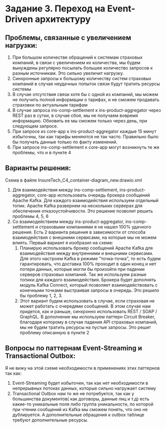 # Задание 3. Переход на Event-Driven архитектуру

## Проблемы, связанные с увеличением нагрузки:

1. При большом количестве обращений к системам страховых компаний, в связи с увеличением их количества, мы будем вынуждены регулярно посылать большее количество запросов к разным источникам. Это сильно увеличит нагрузку.
2. Синхронные запросы к большому количеству систем страховых компаний в случае неудачных попыток связи будут тратить ресурсы системы
3. В случае отсутствия связи хотя бы с одной из компаний, мы можем не получить полной информации о тарифах, и не сможем продавать страховки по актуальным тарифам
4. В случае запроса ins-comp-settlement к ins-product-aggregator через REST раз в сутки, в случае сбоя, мы не получаем вовремя информацию. Обновить ее мы сможем только через день, при следующем запросе.
5. При запросе из  core-app к ins-product-aggregator каждые 15 минут избыточны, так как тарифы меняются не так часто. Правильно было бы получать данные только по факту изменений.
6. При запросе ins-comp-settlement к core-app могут возникнуть те же проблемы, что и в пункте 4 

## Варианты решения:
Схема в файле InsureTech_C4_сontainer-diagram_new.drawio.xml

1. Для взаимодействия между ins-comp-settlement, ins-product-aggregator, core-app использовать очередь брокера сообщений Apache Kafka. Для каждого взаимодействия используем отдельный топик. Apache Kafka развернем на нескольких серверах для обеспечения отказоустойчивости. Это решение позволит решить проблемы 4, 5, 6
2. Со взаимодействием между  ins-product-aggregator, ins-comp-settlement и страховыми компаниями я не нашел 100% удачного решения. Есть 2 варианта решения в зависимости от способа взаимодействия с внешними сервисами, на которые мы не можем влиять. Первый вариант я изобразил на схеме:
	1. Планирую использовать брокер сообщений Apache Kafka для взаимодействия между внутренними и внешними сервисами. Для этого настроем Kafka в режиме "точка-точка", то есть будем гарантировать, что доставка 100% проходит в один конец и нет потери данных, которые могли бы произойти при падении серверов страховых компаний. Так же используем разные топики для каждого взаимодействия. Брокера будет дополнять модуль Kafka Connect, который позволяет взаимодействовать с конечными точками выстраивая запросы в очередь. Это решило бы проблему 1, 2, 3.
	2. Этот вариант будем использовать в случае, если страховая не может работать с очередями сообщений. В этом случае нам придется, как и раньше, синхронно использовать REST / SOAP / GraphQL. В дополнение мы используем паттерн Circuit Breaker, благодаря которому в случае падения API страховых компаний, мы не будем тратить ресурсы на пустые запросы. Это решит проблему описанную в пункте 2
	
## Вопросы по паттернам Event-Streaming и Transactional Outbox:

Я не вижу на этой схеме необходимости в применениях этих паттернов так как:
1. Event-Streaming будет избыточен, так как нет необходимости в непрерывных потоках данных, которые сильно нагружает систему
2. Transactional Outbox нам то же не потребуется, так как у большинства документов( как договоры, данные лиц и т.д) есть какие-то уникальные поля либо группа уникальности, по которой при чтении сообщений из Kafka мы сможем понять, что оно не дублируется. А дополнительные обращения к outbox таблице требуют дополнительные ресурсы. 


